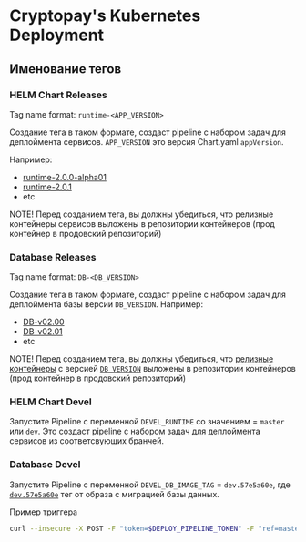 # Cryptopay's Kubernetes Deployment

## Именование тегов

### HELM Chart Releases

Tag name format: `runtime-<APP_VERSION>`

Создание тега в таком формате, создаст pipeline с набором задач для деплоймента сервисов. `APP_VERSION` это версия Chart.yaml `appVersion`.

Например:
* [runtime-2.0.0-alpha01](https://gitlab.wnb:28443/cryptopay/devops/kubernetes-deployment/-/tags/runtime-2.0.0-alpha01)
* [runtime-2.0.1](https://gitlab.wnb:28443/cryptopay/devops/kubernetes-deployment/-/tags/runtime-2.0.1)
* etc

NOTE! Перед созданием тега, вы должны убедиться, что релизные контейнеры сервисов выложены в репозитории контейнеров (прод контейнер в продовский репозиторий)

### Database Releases

Tag name format: `DB-<DB_VERSION>`

Создание тега в таком формате, создаст pipeline с набором задач для деплоймента базы версии `DB_VERSION`.
Например:
* [DB-v02.00](https://gitlab.wnb:28443/cryptopay/devops/kubernetes-deployment/-/tags/DB-v02.00)
* [DB-v02.01](https://gitlab.wnb:28443/cryptopay/devops/kubernetes-deployment/-/tags/DB-v02.01)
* etc

NOTE! Перед созданием тега, вы должны убедиться, что [релизные контейнеры](https://gitlab.wnb:28443/cryptopay/database/pipelines) с версией [`DB_VERSION`](https://gitlab.wnb:28443/cryptopay/database/-/tags) выложены в репозитории контейнеров (прод контейнер в продовский репозиторий)


### HELM Chart Devel

Запустите Pipeline с переменной `DEVEL_RUNTIME` со значением = `master` или `dev`. Это создаст pipeline с набором задач для деплоймента сервисов из соответсвующих бранчей.

### Database Devel

Запустите Pipeline с переменной `DEVEL_DB_IMAGE_TAG` = `dev.57e5a60e`, где [`dev.57e5a60e`](https://gitlab.wnb:28443/cryptopay/database/pipelines) тег от образа с миграцией базы данных.

Пример триггера
```bash
curl --insecure -X POST -F "token=$DEPLOY_PIPELINE_TOKEN" -F "ref=master" -F "variables[DEVEL_DB_IMAGE_TAG]=dev.57e5a60e" https://gitlab.wnb:28443/api/v4/projects/684/trigger/pipeline
```
